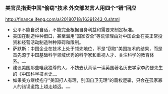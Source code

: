 ### 美官员指责中国“偷窃”技术 外交部发言人用四个“错”回应
http://finance.ifeng.com/a/20180718/16391243_0.shtml
- 公平不能自说自话，不能完全根据自身利益和需要来制定标准。
- 美国在制造种种借口，甚至滥用“国家安全”等荒谬理由对中国企业在美正常投资和经营活动制造种种障碍和限制。
- 萨默斯：中国企业在技术上处于领先地位，不是“窃取”美国技术的结果，而是首先源于中国基础科学领域优秀的科学家和重视人才、关注科学的教育体系。`……`
- 建议美国那些唯我独尊的人，不妨去认真读一读英国著名历史学家李约瑟先生的《中国科学技术史`……`
- 如果美方继续抱守“美国打人有理，别国自卫无理”的霸权逻辑，只会在孤家寡人的错误道路上越走越远。`……`